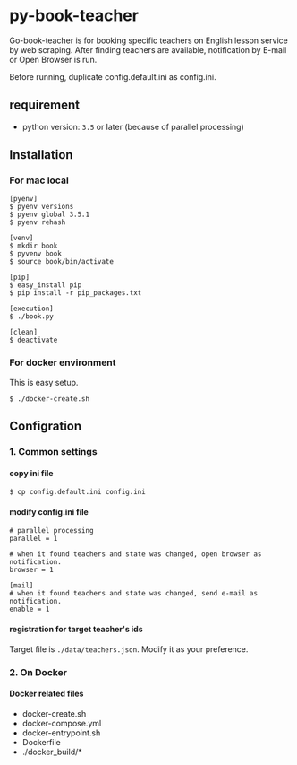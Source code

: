 # py-book-teacher
Go-book-teacher is for booking specific teachers on English lesson service by web scraping.
After finding teachers are available, notification by E-mail or Open Browser is run.



Before running, duplicate config.default.ini as config.ini.

## requirement
* python version: ```3.5``` or later
(because of parallel processing)


## Installation

### For mac local
```
[pyenv]
$ pyenv versions
$ pyenv global 3.5.1
$ pyenv rehash
```

```
[venv]
$ mkdir book
$ pyvenv book
$ source book/bin/activate
```

```
[pip]
$ easy_install pip
$ pip install -r pip_packages.txt
```

```
[execution]
$ ./book.py
```
```
[clean]
$ deactivate

```

### For docker environment
This is easy setup.
```
$ ./docker-create.sh
```


## Configration

### 1. Common settings
#### copy ini file
```
$ cp config.default.ini config.ini
```

####  modify config.ini file
```
# parallel processing
parallel = 1
```

```
# when it found teachers and state was changed, open browser as notification.
browser = 1
```

```
[mail]
# when it found teachers and state was changed, send e-mail as notification.
enable = 1
```

#### registration for target teacher's ids
Target file is ```./data/teachers.json```. Modify it as your preference.


### 2. On Docker

#### Docker related files
* docker-create.sh
* docker-compose.yml
* docker-entrypoint.sh
* Dockerfile
* ./docker_build/*



